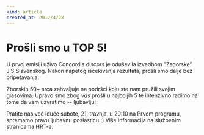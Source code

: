 ```yaml
---
kind: article
created_at: 2012/4/28
---
```


# Prošli smo u TOP 5!

U prvoj emisiji uživo Concordia discors je oduševila izvedbom "Zagorske" J.S.Slavenskog. Nakon napetog iščekivanja rezultata, prošli smo dalje bez pripetavanja.

Zborskih 50+ srca zahvaljuje na podršci koju ste nam pružili svojim glasovima. Upravo smo zbog *vas* prošli u najboljih 5 te intenzivno radimo na tome da vam uzvratimo -- ljubavlju!

Pratite nas već iduće subote, 21. travnja, u 20:10 na Prvom programu, spremamo pravu ljubavnu poslasticu :) Više informacija na službenim stranicama HRT-a.
